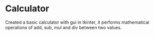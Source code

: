 # Calculator
Created a basic calculator with gui in tkinter, it performs mathematical operations of add, sub, mul and div between two values.

